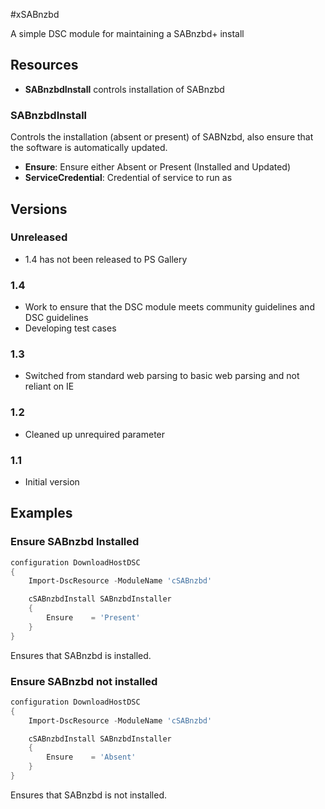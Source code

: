 #xSABnzbd

A simple DSC module for maintaining a SABnzbd+ install

## Resources

* **SABnzbdInstall** controls installation of SABnzbd

### SABnzbdInstall

Controls the installation (absent or present) of SABNzbd, also ensure that the software is automatically updated.

* **Ensure**: Ensure either Absent or Present (Installed and Updated)
* **ServiceCredential**: Credential of service to run as

## Versions

### Unreleased

* 1.4 has not been released to PS Gallery

### 1.4

* Work to ensure that the DSC module meets community guidelines and DSC guidelines
* Developing test cases

### 1.3

* Switched from standard web parsing to basic web parsing and not reliant on IE

### 1.2

* Cleaned up unrequired parameter

### 1.1

* Initial version


## Examples
### Ensure SABnzbd Installed

```powershell
configuration DownloadHostDSC
{
    Import-DscResource -ModuleName 'cSABnzbd'

    cSABnzbdInstall SABnzbdInstaller
    {
        Ensure    = 'Present'
    }
}
```

Ensures that SABnzbd is installed.

### Ensure SABnzbd not installed

```powershell
configuration DownloadHostDSC
{
    Import-DscResource -ModuleName 'cSABnzbd'

    cSABnzbdInstall SABnzbdInstaller
    {
        Ensure    = 'Absent'
    }
}
```

Ensures that SABnzbd is not installed.
